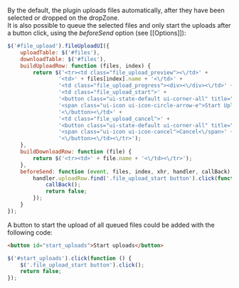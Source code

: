 By the default, the plugin uploads files automatically, after they have been selected or dropped on the dropZone.  
It is also possible to queue the selected files and only start the uploads after a button click, using the *beforeSend* option (see [[Options]]):

```js
$('#file_upload').fileUploadUI({
    uploadTable: $('#files'),
    downloadTable: $('#files'),
    buildUploadRow: function (files, index) {
        return $('<tr><td class="file_upload_preview"><\/td>' +
                '<td>' + files[index].name + '<\/td>' +
                '<td class="file_upload_progress"><div><\/div><\/td>' +
                '<td class="file_upload_start">' +
                '<button class="ui-state-default ui-corner-all" title="Start Upload">' +
                '<span class="ui-icon ui-icon-circle-arrow-e">Start Upload<\/span>' +
                '<\/button><\/td>' +
                '<td class="file_upload_cancel">' +
                '<button class="ui-state-default ui-corner-all" title="Cancel">' +
                '<span class="ui-icon ui-icon-cancel">Cancel<\/span>' +
                '<\/button><\/td><\/tr>');
    },
    buildDownloadRow: function (file) {
        return $('<tr><td>' + file.name + '<\/td><\/tr>');
    },
    beforeSend: function (event, files, index, xhr, handler, callBack) {
        handler.uploadRow.find('.file_upload_start button').click(function () {
            callBack();
            return false;
        });
    }
});
```

A button to start the upload of all queued files could be added with the following code:
```html
<button id="start_uploads">Start uploads</button>
```
```js
$('#start_uploads').click(function () {
    $('.file_upload_start button').click();
    return false;
});
```
